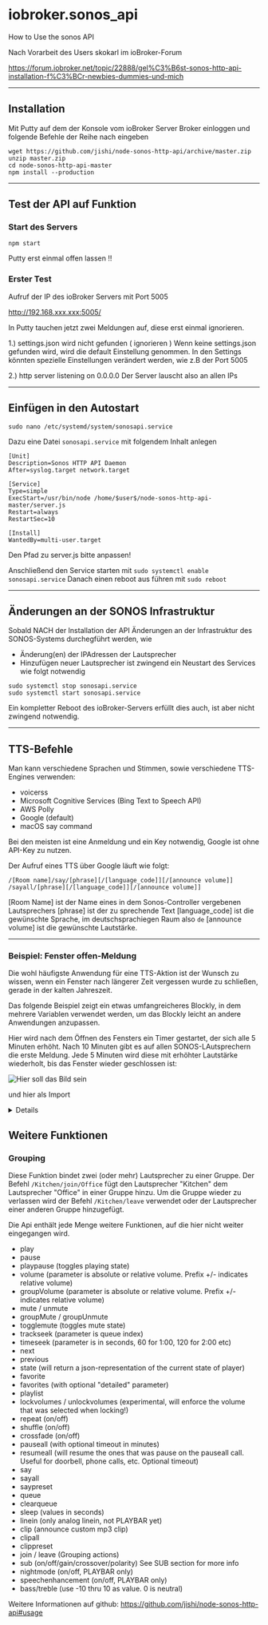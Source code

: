 # iobroker.sonos_api
How to Use the sonos API

Nach Vorarbeit des Users skokarl im ioBroker-Forum

https://forum.iobroker.net/topic/22888/gel%C3%B6st-sonos-http-api-installation-f%C3%BCr-newbies-dummies-und-mich

---

## Installation

Mit Putty auf dem der Konsole vom ioBroker Server Broker einloggen
und folgende Befehle der Reihe nach eingeben


```
wget https://github.com/jishi/node-sonos-http-api/archive/master.zip
unzip master.zip
cd node-sonos-http-api-master
npm install --production
```
---
## Test der API auf Funktion
### Start des Servers

```
npm start
```
Putty erst einmal offen lassen !!

### Erster Test

Aufruf der IP des ioBroker Servers mit Port 5005

http://192.168.xxx.xxx:5005/

In Putty tauchen jetzt zwei Meldungen auf, diese erst einmal ignorieren.

1.) settings.json wird nicht gefunden ( ignorieren )
Wenn keine settings.json gefunden wird, wird die default Einstellung genommen.
In den Settings könnten spezielle Einstellungen verändert werden, wie z.B der Port 5005

2.) http server listening on 0.0.0.0
Der Server lauscht also an allen IPs

---
## Einfügen in den Autostart
```
sudo nano /etc/systemd/system/sonosapi.service
```

Dazu eine Datei `sonosapi.service` mit folgendem Inhalt anlegen

```
[Unit]
Description=Sonos HTTP API Daemon
After=syslog.target network.target

[Service]
Type=simple
ExecStart=/usr/bin/node /home/$user$/node-sonos-http-api-master/server.js
Restart=always
RestartSec=10

[Install]
WantedBy=multi-user.target
```

Den Pfad zu server.js bitte anpassen!

Anschließend den Service starten mit `sudo systemctl enable sonosapi.service`
Danach einen reboot aus führen mit `sudo reboot`

---
## Änderungen an der SONOS Infrastruktur
Sobald NACH der Installation der API Änderungen an der Infrastruktur des SONOS-Systems durchegführt werden, wie
* Änderung(en) der IPAdressen der Lautsprecher
* Hinzufügen neuer Lautsprecher
ist zwingend ein Neustart des Services wie folgt notwendig

```
sudo systemctl stop sonosapi.service
sudo systemctl start sonosapi.service
```

Ein kompletter Reboot des ioBroker-Servers erfüllt dies auch, ist aber nicht zwingend notwendig.

---

## TTS-Befehle
Man kann verschiedene Sprachen und Stimmen, sowie verschiedene TTS-Engines verwenden:

* voicerss
* Microsoft Cognitive Services (Bing Text to Speech API)
* AWS Polly
* Google (default)
* macOS say command

Bei den meisten ist eine Anmeldung und ein Key notwendig, Google ist ohne API-Key zu nutzen.

Der Aufruf eines TTS über Google läuft wie folgt:

```
/[Room name]/say/[phrase][/[language_code]][/[announce volume]]
/sayall/[phrase][/[language_code]][/[announce volume]]
```

[Room Name] ist der Name eines in dem Sonos-Controller vergebenen Lautsprechers
[phrase] ist der zu sprechende Text
[language_code] ist die gewünschte Sprache, im deutschsprachiegen Raum also `de`
[announce volume] ist die gewünschte Lautstärke. 

---

### Beispiel: Fenster offen-Meldung
Die wohl häufigste Anwendung für eine TTS-Aktion ist der Wunsch zu wissen, wenn ein Fenster nach längerer Zeit vergessen wurde zu schließen, gerade in der kalten Jahreszeit.

Das folgende Beispiel zeigt ein etwas umfangreicheres Blockly, in dem mehrere Variablen verwendet werden, um das Blockly leicht an andere Anwendungen anzupassen.

Hier wird nach dem Öffnen des Fensters ein Timer gestartet, der sich alle 5 Minuten erhöht.
Nach 10 Minuten gibt es auf allen SONOS-LAutsprechern die erste Meldung.
Jede  5 Minuten wird diese mit erhöhter Lautstärke wiederholt, bis das Fenster wieder geschlossen ist:

![Hier soll das Bild sein](Blockly_Ansage_WC_Fenster.png "Das Blockly als Bild")

und hier als Import

<details>
  
```
<xml xmlns="http://www.w3.org/1999/xhtml">
  <variables>
    <variable type="" id="@^s0bK9fM:FXZwSl7)^N">Lautstärke</variable>
    <variable type="" id="6:s1Zo4W5}f483}-qH}T">Counter</variable>
    <variable type="" id="SFwS`:dt]EDO$hdjaz:5">Raum</variable>
    <variable type="" id="gvn.@ec[1RiFVpP7PX{a">Nachricht</variable>
    <variable type="undefined" id="Timer_WCfenster">Timer_WCfenster</variable>
    <variable type="" id="1T#Gu#s8/SO!EIx[Q,9=">Befehl</variable>
  </variables>
  <block type="variables_set" id="q{;[qF4pxCOp@7|.kUM4" x="188" y="-487">
    <field name="VAR" id="@^s0bK9fM:FXZwSl7)^N" variabletype="">Lautstärke</field>
    <value name="VALUE">
      <block type="math_number" id="gSS+(#*mDEN:JgfL@`wz">
        <field name="NUM">30</field>
      </block>
    </value>
    <next>
      <block type="variables_set" id="S@vH848L$j=0ywb)[}fP">
        <field name="VAR" id="6:s1Zo4W5}f483}-qH}T" variabletype="">Counter</field>
        <value name="VALUE">
          <block type="math_number" id="_Va5N^VM3I|Bxz@}*7Qh">
            <field name="NUM">0</field>
          </block>
        </value>
        <next>
          <block type="variables_set" id="i0(fyj`ojuMM~w/sIJkm">
            <field name="VAR" id="SFwS`:dt]EDO$hdjaz:5" variabletype="">Raum</field>
            <value name="VALUE">
              <block type="text" id="*|*o=(NTCaGIUc5L}M#@">
                <field name="TEXT">alle</field>
              </block>
            </value>
            <next>
              <block type="variables_set" id="Brv7I`#{[,Y4b:iq=cP8">
                <field name="VAR" id="gvn.@ec[1RiFVpP7PX{a" variabletype="">Nachricht</field>
                <value name="VALUE">
                  <block type="text" id="FO#/mWcmHx42?Q^{BvgR">
                    <field name="TEXT">Das W C fenster ist seit 10 Minuten offen</field>
                  </block>
                </value>
                <next>
                  <block type="on_ext" id="*$F$h%MF@=voV_mnHxLk">
                    <mutation items="1"></mutation>
                    <field name="CONDITION">ne</field>
                    <field name="ACK_CONDITION"></field>
                    <value name="OID0">
                      <shadow type="field_oid" id="ULPFV!EFYivh/tGiULG*">
                        <field name="oid">hm-rpc.0.JRT0001400.1.STATE</field>
                      </shadow>
                    </value>
                    <statement name="STATEMENT">
                      <block type="controls_if" id="y)yHf/q-?:(j/Q*dwe(c">
                        <mutation else="1"></mutation>
                        <value name="IF0">
                          <block type="logic_compare" id="t#/rRBq=7!Wd%Jxns8/@">
                            <field name="OP">NEQ</field>
                            <value name="A">
                              <block type="get_value" id="0l;1(ei`iKBK]5-zRb^t">
                                <field name="ATTR">val</field>
                                <field name="OID">hm-rpc.0.JRT0001400.1.STATE</field>
                              </block>
                            </value>
                            <value name="B">
                              <block type="math_number" id="YY:g3hS.)6Gh+45Dtk7i">
                                <field name="NUM">0</field>
                              </block>
                            </value>
                          </block>
                        </value>
                        <statement name="DO0">
                          <block type="timeouts_clearinterval" id="u{%g}+LYK5ek*DE@NkK[">
                            <field name="NAME">Timer_WCfenster</field>
                            <next>
                              <block type="timeouts_setinterval" id=":nL4Pw_k(Kf.jA!XMj*e">
                                <field name="NAME">Timer_WCfenster</field>
                                <field name="INTERVAL">5</field>
                                <field name="UNIT">min</field>
                                <statement name="STATEMENT">
                                  <block type="variables_set" id="nI?TFBxvyt},^dN$~trc">
                                    <field name="VAR" id="6:s1Zo4W5}f483}-qH}T" variabletype="">Counter</field>
                                    <value name="VALUE">
                                      <block type="math_arithmetic" id="7#RafW+X,_c5JF/8H4?0">
                                        <field name="OP">ADD</field>
                                        <value name="A">
                                          <shadow type="math_number" id="vQ6)nub,ePq`*|,=[w3d">
                                            <field name="NUM">1</field>
                                          </shadow>
                                          <block type="variables_get" id="48jA23v`2Hh)m63coJz`">
                                            <field name="VAR" id="6:s1Zo4W5}f483}-qH}T" variabletype="">Counter</field>
                                          </block>
                                        </value>
                                        <value name="B">
                                          <shadow type="math_number" id="0+mw;mJ@CC9P85FRknk?">
                                            <field name="NUM">5</field>
                                          </shadow>
                                        </value>
                                      </block>
                                    </value>
                                    <next>
                                      <block type="variables_set" id="bl-miA0OUtio8DsmTJlJ">
                                        <field name="VAR" id="gvn.@ec[1RiFVpP7PX{a" variabletype="">Nachricht</field>
                                        <value name="VALUE">
                                          <block type="text_join" id=",LNlctr%P=?(F~taMOB(">
                                            <mutation items="3"></mutation>
                                            <value name="ADD0">
                                              <block type="text" id="XPR^x`{TLs/C},wFickb">
                                                <field name="TEXT">Das W C fenster ist seit </field>
                                              </block>
                                            </value>
                                            <value name="ADD1">
                                              <block type="variables_get" id="Bub#:@(_C=f5ONGMN,Cw">
                                                <field name="VAR" id="6:s1Zo4W5}f483}-qH}T" variabletype="">Counter</field>
                                              </block>
                                            </value>
                                            <value name="ADD2">
                                              <block type="text" id="}K)l#fBVM89E5iZ_,@c(">
                                                <field name="TEXT"> Minuten offen</field>
                                              </block>
                                            </value>
                                          </block>
                                        </value>
                                        <next>
                                          <block type="controls_if" id="z%6f_ZGAAWi2GZ;tS]F^">
                                            <value name="IF0">
                                              <block type="logic_compare" id="ed4uNFC+d$vuk9+Bz8{Q">
                                                <field name="OP">LTE</field>
                                                <value name="A">
                                                  <block type="variables_get" id="z=`wd`.`V$dn,]OuGCTB">
                                                    <field name="VAR" id="@^s0bK9fM:FXZwSl7)^N" variabletype="">Lautstärke</field>
                                                  </block>
                                                </value>
                                                <value name="B">
                                                  <block type="math_number" id="ML*WB=F,YmX0kI0R3@$j">
                                                    <field name="NUM">60</field>
                                                  </block>
                                                </value>
                                              </block>
                                            </value>
                                            <statement name="DO0">
                                              <block type="variables_set" id="J+^IB,P,b-slW,_53*E!">
                                                <field name="VAR" id="@^s0bK9fM:FXZwSl7)^N" variabletype="">Lautstärke</field>
                                                <value name="VALUE">
                                                  <block type="math_arithmetic" id="tCE3ilPo~]j`o){McsHM">
                                                    <field name="OP">ADD</field>
                                                    <value name="A">
                                                      <shadow type="math_number" id="vQ6)nub,ePq`*|,=[w3d">
                                                        <field name="NUM">1</field>
                                                      </shadow>
                                                      <block type="variables_get" id="k=Tp`H/Ej]z#7ri!Um+s">
                                                        <field name="VAR" id="@^s0bK9fM:FXZwSl7)^N" variabletype="">Lautstärke</field>
                                                      </block>
                                                    </value>
                                                    <value name="B">
                                                      <shadow type="math_number" id="u[Z2Wg?hBcgE(XeJ,}Q$">
                                                        <field name="NUM">5</field>
                                                      </shadow>
                                                    </value>
                                                  </block>
                                                </value>
                                              </block>
                                            </statement>
                                            <next>
                                              <block type="controls_if" id="WJ%To+9c;ZktW[())7jO">
                                                <value name="IF0">
                                                  <block type="logic_compare" id="vwm`z6}X~V@*26lwrwVr">
                                                    <field name="OP">GTE</field>
                                                    <value name="A">
                                                      <block type="variables_get" id="-5+3oGu4pl?38R-F[LfN">
                                                        <field name="VAR" id="6:s1Zo4W5}f483}-qH}T" variabletype="">Counter</field>
                                                      </block>
                                                    </value>
                                                    <value name="B">
                                                      <block type="math_number" id="g|d,H)lbq.wa:O,MH=7+">
                                                        <field name="NUM">10</field>
                                                      </block>
                                                    </value>
                                                  </block>
                                                </value>
                                                <statement name="DO0">
                                                  <block type="controls_if" id="./Q3|;`OS9W])ALp^fdI">
                                                    <mutation else="1"></mutation>
                                                    <value name="IF0">
                                                      <block type="logic_compare" id="ITuPw}=|f)$EWGU!Sg$,">
                                                        <field name="OP">NEQ</field>
                                                        <value name="A">
                                                          <block type="variables_get" id="p~h16t!@6@;q!:$yW[0d">
                                                            <field name="VAR" id="SFwS`:dt]EDO$hdjaz:5" variabletype="">Raum</field>
                                                          </block>
                                                        </value>
                                                        <value name="B">
                                                          <block type="text" id="8}+n8~;*F;L+lPjbr^7m">
                                                            <field name="TEXT">alle</field>
                                                          </block>
                                                        </value>
                                                      </block>
                                                    </value>
                                                    <statement name="DO0">
                                                      <block type="variables_set" id="BY?T;$TYb4fbmeVO+/0S">
                                                        <field name="VAR" id="1T#Gu#s8/SO!EIx[Q,9=" variabletype="">Befehl</field>
                                                        <value name="VALUE">
                                                          <block type="text_join" id="z5T4qmW(ZsjWY?S}ow+$">
                                                            <mutation items="6"></mutation>
                                                            <value name="ADD0">
                                                              <block type="text" id="ms:NU#}0J[8+s/sJtWP!">
                                                                <field name="TEXT">/</field>
                                                              </block>
                                                            </value>
                                                            <value name="ADD1">
                                                              <block type="variables_get" id="PwsFL.g214Y:]#_2m0LS">
                                                                <field name="VAR" id="SFwS`:dt]EDO$hdjaz:5" variabletype="">Raum</field>
                                                              </block>
                                                            </value>
                                                            <value name="ADD2">
                                                              <block type="text" id="U!#)6,:sZ:tp*kTuuUm[">
                                                                <field name="TEXT">/say/</field>
                                                              </block>
                                                            </value>
                                                            <value name="ADD3">
                                                              <block type="variables_get" id="N!hFsUL6m{E6nnGrgB*7">
                                                                <field name="VAR" id="gvn.@ec[1RiFVpP7PX{a" variabletype="">Nachricht</field>
                                                              </block>
                                                            </value>
                                                            <value name="ADD4">
                                                              <block type="text" id="9B2RQfgdGuW_LI}Ph^d?">
                                                                <field name="TEXT">/de/</field>
                                                              </block>
                                                            </value>
                                                            <value name="ADD5">
                                                              <block type="variables_get" id="PXt*?LD60C[Tf3u4To--">
                                                                <field name="VAR" id="@^s0bK9fM:FXZwSl7)^N" variabletype="">Lautstärke</field>
                                                              </block>
                                                            </value>
                                                          </block>
                                                        </value>
                                                        <next>
                                                          <block type="request" id="%Cmgm;YVCkM@58d4}K;4">
                                                            <mutation with_statement="false"></mutation>
                                                            <field name="WITH_STATEMENT">FALSE</field>
                                                            <field name="LOG"></field>
                                                            <value name="URL">
                                                              <shadow type="text" id="2N%(5gEJVCv/OZJrdq/J">
                                                                <field name="TEXT">text</field>
                                                              </shadow>
                                                              <block type="text_join" id="=q*Bjikt]*c/o/xP@nI@">
                                                                <mutation items="2"></mutation>
                                                                <value name="ADD0">
                                                                  <block type="text" id="O@|Dj(Rx;IRoRvz_mA8(">
                                                                    <field name="TEXT">http://192.168.138.139:5005</field>
                                                                  </block>
                                                                </value>
                                                                <value name="ADD1">
                                                                  <block type="variables_get" id="paI|Y4m|FwdQ@TfX{+Bo">
                                                                    <field name="VAR" id="1T#Gu#s8/SO!EIx[Q,9=" variabletype="">Befehl</field>
                                                                  </block>
                                                                </value>
                                                              </block>
                                                            </value>
                                                          </block>
                                                        </next>
                                                      </block>
                                                    </statement>
                                                    <statement name="ELSE">
                                                      <block type="variables_set" id="zN~7#2;CEU{127GheI_f">
                                                        <field name="VAR" id="1T#Gu#s8/SO!EIx[Q,9=" variabletype="">Befehl</field>
                                                        <value name="VALUE">
                                                          <block type="text_join" id="C_UkCh(Y+fv_pKv2{eCM">
                                                            <mutation items="3"></mutation>
                                                            <value name="ADD0">
                                                              <block type="text" id="d(8r0f+{PO7=s$eKM}Wg">
                                                                <field name="TEXT">/sayall/</field>
                                                              </block>
                                                            </value>
                                                            <value name="ADD1">
                                                              <block type="variables_get" id="6}hNH{l,{yTBgWBmt0{G">
                                                                <field name="VAR" id="gvn.@ec[1RiFVpP7PX{a" variabletype="">Nachricht</field>
                                                              </block>
                                                            </value>
                                                            <value name="ADD2">
                                                              <block type="text" id="G%3cdi;8FXkS{NZR02wD">
                                                                <field name="TEXT">/de/30</field>
                                                              </block>
                                                            </value>
                                                          </block>
                                                        </value>
                                                        <next>
                                                          <block type="request" id="P:YmXs1^!k-@VjUQzZ7_">
                                                            <mutation with_statement="false"></mutation>
                                                            <field name="WITH_STATEMENT">FALSE</field>
                                                            <field name="LOG"></field>
                                                            <value name="URL">
                                                              <shadow type="text" id="2N%(5gEJVCv/OZJrdq/J">
                                                                <field name="TEXT">text</field>
                                                              </shadow>
                                                              <block type="text_join" id="HR]p-G@W%02ew]0]O|q`">
                                                                <mutation items="2"></mutation>
                                                                <value name="ADD0">
                                                                  <block type="text" id="{3a`Yvd8-=s.o9VJTM_Y">
                                                                    <field name="TEXT">http://192.168.138.139:5005</field>
                                                                  </block>
                                                                </value>
                                                                <value name="ADD1">
                                                                  <block type="variables_get" id="`u3^(S@1XgqA,$X1b,df">
                                                                    <field name="VAR" id="1T#Gu#s8/SO!EIx[Q,9=" variabletype="">Befehl</field>
                                                                  </block>
                                                                </value>
                                                              </block>
                                                            </value>
                                                          </block>
                                                        </next>
                                                      </block>
                                                    </statement>
                                                  </block>
                                                </statement>
                                              </block>
                                            </next>
                                          </block>
                                        </next>
                                      </block>
                                    </next>
                                  </block>
                                </statement>
                              </block>
                            </next>
                          </block>
                        </statement>
                        <statement name="ELSE">
                          <block type="timeouts_clearinterval" id=")w1trj_P`?%/lwxMJ#Y8">
                            <field name="NAME">Timer_WCfenster</field>
                            <next>
                              <block type="variables_set" id="cJp$3-cSu~[TzNr]Q;t_">
                                <field name="VAR" id="6:s1Zo4W5}f483}-qH}T" variabletype="">Counter</field>
                                <value name="VALUE">
                                  <block type="math_number" id="U2gP8Q.5g*!RsI2/u0]/">
                                    <field name="NUM">0</field>
                                  </block>
                                </value>
                                <next>
                                  <block type="variables_set" id="3R!t48Fv}706m[2*NWeP">
                                    <field name="VAR" id="@^s0bK9fM:FXZwSl7)^N" variabletype="">Lautstärke</field>
                                    <value name="VALUE">
                                      <block type="math_number" id="3cD`wY@rC{qISaNK7_;`">
                                        <field name="NUM">30</field>
                                      </block>
                                    </value>
                                  </block>
                                </next>
                              </block>
                            </next>
                          </block>
                        </statement>
                      </block>
                    </statement>
                  </block>
                </next>
              </block>
            </next>
          </block>
        </next>
      </block>
    </next>
  </block>
</xml>
```
</details>

## Weitere Funktionen

### Grouping
Diese Funktion bindet zwei (oder mehr) Lautsprecher zu einer Gruppe. Der Befehl `/Kitchen/join/Office` fügt den Lautsprecher "Kitchen" dem Lautsprecher "Office" in einer Gruppe hinzu. Um die Gruppe wieder zu verlassen wird der Befehl `/Kitchen/leave` verwendet oder der Lautsprecher einer anderen Gruppe hinzugefügt.


Die Api enthält jede Menge weitere Funktionen, auf die hier nicht weiter eingegangen wird.

* play
* pause
* playpause (toggles playing state)
* volume (parameter is absolute or relative volume. Prefix +/- indicates relative volume)
* groupVolume (parameter is absolute or relative volume. Prefix +/- indicates relative volume)
* mute / unmute
* groupMute / groupUnmute
* togglemute (toggles mute state)
* trackseek (parameter is queue index)
* timeseek (parameter is in seconds, 60 for 1:00, 120 for 2:00 etc)
* next
* previous
* state (will return a json-representation of the current state of player)
* favorite
* favorites (with optional "detailed" parameter)
* playlist
* lockvolumes / unlockvolumes (experimental, will enforce the volume that was selected when locking!)
* repeat (on/off)
* shuffle (on/off)
* crossfade (on/off)
* pauseall (with optional timeout in minutes)
* resumeall (will resume the ones that was pause on the pauseall call. Useful for doorbell, phone calls, etc. Optional timeout)
* say
* sayall
* saypreset
* queue
* clearqueue
* sleep (values in seconds)
* linein (only analog linein, not PLAYBAR yet)
* clip (announce custom mp3 clip)
* clipall
* clippreset
* join / leave (Grouping actions)
* sub (on/off/gain/crossover/polarity) See SUB section for more info
* nightmode (on/off, PLAYBAR only)
* speechenhancement (on/off, PLAYBAR only)
* bass/treble (use -10 thru 10 as value. 0 is neutral)

Weitere Informationen auf github:
https://github.com/jishi/node-sonos-http-api#usage
